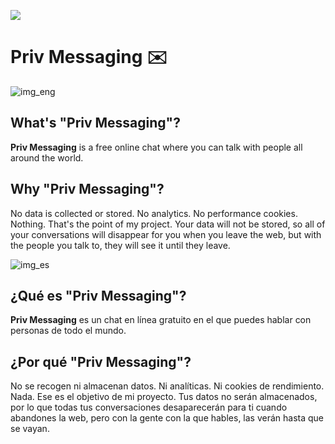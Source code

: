 ![](https://api.checklyhq.com/v1/badges/checks/cb1f4c57-63c2-42f3-b1f1-cb7257ea8c90?style=flat&theme=default)
# Priv Messaging ✉️
![img_eng](https://user-images.githubusercontent.com/100363165/212550582-87041f21-fd3b-4301-a6f1-9c55e21860e9.png)

## What's "Priv Messaging"?

**Priv Messaging** is a free online chat where you can talk with people all around the world. 

## Why "Priv Messaging"?

No data is collected or stored. No analytics. No performance cookies. Nothing. That's the point of my project. Your data will not be stored, so all of your conversations will disappear for you when you leave the web, but with the people you talk to, they will see it until they leave.

![img_es](https://user-images.githubusercontent.com/100363165/212550628-26cfb333-565d-4729-8848-7fe3d60c6b32.png)

## ¿Qué es "Priv Messaging"?

**Priv Messaging** es un chat en línea gratuito en el que puedes hablar con personas de todo el mundo. 

## ¿Por qué "Priv Messaging"?

No se recogen ni almacenan datos. Ni analíticas. Ni cookies de rendimiento. Nada. Ese es el objetivo de mi proyecto. Tus datos no serán almacenados, por lo que todas tus conversaciones desaparecerán para ti cuando abandones la web, pero con la gente con la que hables, las verán hasta que se vayan.
